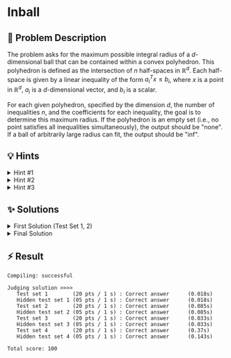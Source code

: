 # Inball

## 📝 Problem Description

The problem asks for the maximum possible integral radius of a $d$-dimensional ball that can be contained within a convex polyhedron. This polyhedron is defined as the intersection of $n$ half-spaces in $\mathbb{R}^d$. Each half-space is given by a linear inequality of the form $a_i^T x \leq b_i$, where $x$ is a point in $\mathbb{R}^d$, $a_i$ is a $d$-dimensional vector, and $b_i$ is a scalar.

For each given polyhedron, specified by the dimension $d$, the number of inequalities $n$, and the coefficients for each inequality, the goal is to determine this maximum radius. If the polyhedron is an empty set (i.e., no point satisfies all inequalities simultaneously), the output should be "none". If a ball of arbitrarily large radius can fit, the output should be "inf".

## 💡 Hints

<details>
<summary>Hint #1</summary>
The problem requires you to maximize a certain value—the radius—while satisfying a given set of linear inequalities. This structure is characteristic of a specific class of optimization problems. Which mathematical framework is designed to solve such problems?
</details>
<details>
<summary>Hint #2</summary>
Let's model the problem more formally. The center of the ball can be represented by a vector of variables $x = (x_1, \dots, x_d)$, and its radius by another variable $r$. For the ball to be contained within the region defined by an inequality $a_i^T x \le b_i$, its center $x$ must be at a sufficient distance from the boundary hyperplane $a_i^T y = b_i$. How can you express the geometric condition "the distance from point $x$ to the hyperplane $a_i^T y = b_i$ is at least $r$" as a mathematical inequality?
</details>
<details>
<summary>Hint #3</summary>
The perpendicular distance from a point $x_0$ to a hyperplane defined by $a^T x = b$ is given by the formula $\frac{|a^T x_0 - b|}{\|a\|_2}$. For our ball to be inside the polyhedron, its center $x$ must satisfy $a_i^T x \le b_i$ for all $i$. The condition that the ball does not cross the hyperplane boundary translates to requiring the distance from its center $x$ to each hyperplane $a_i^T y = b_i$ to be at least $r$.

This gives us the set of constraints:
$$ \frac{b_i - a_i^T x}{\|a_i\|_2} \ge r \quad \text{for all } i = 1, \dots, n $$
This can be rearranged into a linear inequality:
$$ a_i^T x + r \cdot \|a_i\|_2 \le b_i $$
With the objective to maximize $r$, this forms a complete **Linear Program (LP)**.
</details>

## ✨ Solutions

<details>
<summary>First Solution (Test Set 1, 2)</summary>

### Approach: Linear Programming with Normalization

This problem can be elegantly modeled as a **Linear Program (LP)**. We are trying to maximize a value, the radius $r$, subject to a set of linear constraints that define the "cave".

Let the center of the $d$-dimensional ball be the vector $x = (x_1, \dots, x_d)$ and its radius be $r$. The cave is defined by $n$ inequalities $a_i^T x \le b_i$.

#### Geometric Intuition
The expression $a_i^T x$ is the scalar projection of vector $x$ onto vector $a_i$, scaled by the length of $a_i$. If we normalize $a_i$ to have a unit norm (i.e., $\|a_i\|_2 = 1$), then $a_i^T x$ gives the signed distance of the point $x$ from a hyperplane passing through the origin with normal vector $a_i$. The term $b_i$ effectively shifts this hyperplane. The distance from a point $x$ to the hyperplane $a_i^T y = b_i$ is $\frac{b_i - a_i^T x}{\|a_i\|_2}$.

For a ball of radius $r$ centered at $x$ to be fully contained within the cave, it must not cross any of the boundary hyperplanes. This means the distance from its center $x$ to every hyperplane must be at least $r$. This gives us the following condition for each constraint $i$:
$$ \frac{b_i - a_i^T x}{\|a_i\|_2} \geq r $$
Rearranging this, we get:
$$ a_i^T x + r \cdot \|a_i\|_2 \le b_i $$

#### LP Formulation
A straightforward way to implement this is to first normalize each constraint. Let $a'_i = \frac{a_i}{\|a_i\|_2}$ and $b'_i = \frac{b_i}{\|a_i\|_2}$. The constraint then simplifies to:
$$ (a'_i)^T x + r \le b'_i $$
This is a linear inequality in terms of the variables $x_1, \dots, x_d$ and $r$.

Our complete LP is:
- **Variables:** $x_1, \dots, x_d, r$
- **Objective:** Maximize $r$
- **Constraints:**
    1. $(a'_i)^T x + r \le b'_i$ for all $i = 1, \dots, n$
    2. $r \ge 0$ (a radius cannot be negative)

#### Implementation
We use the CGAL library to solve this LP. The process is as follows:
1. Read the input values $n$, $d$, and the coefficients for each inequality.
2. For each inequality $i$, calculate the norm $\|a_i\|_2$. The problem statement guarantees this norm is an integer, which simplifies computation and avoids floating-point precision issues.
3. **Normalize** each constraint by dividing all its coefficients, including $b_i$, by its norm $\|a_i\|_2$.
4. Construct the LP using CGAL. We have $d+1$ variables (for $x_1, \dots, x_d$ and $r$). The variable with index $d$ will represent $r$.
5. For each normalized constraint $i$, set the coefficients for the variables $x_1, \dots, x_d$ and set the coefficient for $r$ to 1.
6. Set a lower bound of 0 for $r$.
7. Set the objective function to maximize $r$. Since CGAL's solver minimizes by default, we achieve this by setting the objective to minimize $-r$.
8. Solve the LP and interpret the results. An infeasible solution means the cave is empty ("none"), an unbounded solution means an infinitely large ball fits ("inf"), and an optimal solution gives the maximum radius.

This approach is correct but involves many divisions on `CGAL::Gmpq` rational numbers during the normalization step, which can be computationally expensive and leads to a "Time Limit Exceeded" verdict on larger test sets.

```cpp
#include <iostream>
#include <vector>
#include <cmath>

#include <CGAL/QP_models.h>
#include <CGAL/QP_functions.h>
#include <CGAL/Gmpq.h>

// We use Gmpq for exact rational arithmetic
typedef CGAL::Gmpq IT;
typedef CGAL::Gmpq ET;

typedef CGAL::Quadratic_program<IT> Program;
typedef CGAL::Quadratic_program_solution<ET> Solution;

int main() {
  std::ios_base::sync_with_stdio(false);
  
  while(true) {
    int n;
    std::cin >> n;
    if (n == 0) break;
    int d;
    std::cin >> d;
    
    std::vector<std::vector<IT>> A(n, std::vector<IT>(d));
    std::vector<IT> norms(n);
    std::vector<IT> b(n);
    for (int i = 0; i < n; ++i) {
      double norm_sq = 0;
      for (int j = 0; j < d; ++j) {
        long val;
        std::cin >> val;
        A[i][j] = val;
        norm_sq += val * val;
      }
      
      // The problem guarantees the norm is an integer, so sqrt is safe.
      norms[i] = std::sqrt(norm_sq);
      
      long b_val;
      std::cin >> b_val;
      b[i] = b_val;
    }
    
    // Explicitly normalize all constraints
    for (int i = 0; i < n; ++i) {
      for (int j = 0; j < d; ++j) {
        A[i][j] /= norms[i];
      }
      b[i] /= norms[i];
    }
    
    // Construct the Linear Program
    const int r_idx = d; // Use variable 'd' to represent the radius r
    
    Program lp(CGAL::SMALLER, false, 0, false, 0);
    
    // Set up constraints: a'_i^T * x + r <= b'_i
    for (int i = 0; i < n; ++i) {
      for (int j = 0; j < d; ++j) {
        lp.set_a(j, i, A[i][j]);
      }
      lp.set_a(r_idx, i, 1);
      lp.set_b(i, b[i]);
    }
    
    // Constraint: r >= 0
    lp.set_l(r_idx, true, 0);
    
    // Objective: maximize r (which is equivalent to minimizing -r)
    lp.set_c(r_idx, -1);
    
    Solution s = CGAL::solve_linear_program(lp, ET());
    
    if (s.is_infeasible()) {
      std::cout << "none" << std::endl;
    } else if (s.is_unbounded()) {
      std::cout << "inf" << std::endl;
    } else {
      // We minimized -r, so the optimal radius is -s.objective_value()
      std::cout << (long) floor(CGAL::to_double(-s.objective_value())) << std::endl;
    }
  }
}
```
</details>

<details>
<summary>Final Solution</summary>

### Approach: Optimized Linear Programming without Explicit Normalization

The previous solution is functionally correct but suffers from performance issues due to the explicit normalization step, which involves a large number of divisions with exact rational numbers. We can significantly optimize the process by reformulating the constraints to avoid these divisions.

#### Algebraic Optimization
Recall the fundamental constraint derived from the distance formula for each hyperplane $i$:
$$ \frac{b_i - a_i^T x}{\|a_i\|_2} \ge r $$
Instead of dividing the left side by the norm $\|a_i\|_2$, we can multiply both sides by it. Since the norm is always non-negative, this does not change the direction of the inequality:
$$ b_i - a_i^T x \ge r \cdot \|a_i\|_2 $$
Rearranging this gives us a new, equivalent linear constraint:
$$ a_i^T x + \|a_i\|_2 \cdot r \le b_i $$

This formulation is algebraically equivalent to the normalized version but computationally superior. It avoids the loop of $n \times d$ divisions, replacing them with a single multiplication by the norm in each constraint setup. Since the norms $\|a_i\|_2$ are integers (as per the problem statement), all coefficients in the LP will be integers, which is much more efficient for the solver.

#### Optimized LP Formulation
- **Variables:** $x_1, \dots, x_d, r$
- **Objective:** Maximize $r$
- **Constraints:**
    1. $a_i^T x + \|a_i\|_2 \cdot r \le b_i$ for all $i = 1, \dots, n$
    2. $r \ge 0$

#### Implementation
The implementation is almost identical to the first solution, with one key change.
1. Read the input and calculate the integer norms $\|a_i\|_2$ as before.
2. **Do not** perform the explicit normalization loop. Use the input coefficients $a_{ij}$ and $b_i$ directly.
3. When setting up the LP constraints in CGAL, for each inequality $i$, set the coefficient of the radius variable $r$ to be $\|a_i\|_2$ instead of 1.
    - `lp.set_a(r_idx, i, norms[i]);`
This single change implements the optimized constraint and leads to a much faster solution that passes all test sets.

```cpp
#include <iostream>
#include <vector>
#include <cmath>

#include <CGAL/QP_models.h>
#include <CGAL/QP_functions.h>
#include <CGAL/Gmpq.h>

// We use Gmpq for exact rational arithmetic
typedef CGAL::Gmpq IT;
typedef CGAL::Gmpq ET;

typedef CGAL::Quadratic_program<IT> Program;
typedef CGAL::Quadratic_program_solution<ET> Solution;

int main() {
  std::ios_base::sync_with_stdio(false);
  
  while(true) {
    int n;
    std::cin >> n;
    if (n == 0) break;
    int d;
    std::cin >> d;
    
    // We use long to read input to avoid overflow before converting to IT
    std::vector<std::vector<long>> A_long(n, std::vector<long>(d));
    std::vector<IT> norms(n);
    std::vector<long> b_long(n);
    
    for (int i = 0; i < n; ++i) {
      double norm_sq = 0;
      for (int j = 0; j < d; ++j) {
        std::cin >> A_long[i][j];
        norm_sq += A_long[i][j] * A_long[i][j];
      }
      std::cin >> b_long[i];
    
      // The problem guarantees the norm is an integer, so sqrt is safe.
      norms[i] = std::sqrt(norm_sq);
    }
    
    // Construct the Linear Program
    const int r_idx = d; // Use variable 'd' to represent the radius r
    
    Program lp(CGAL::SMALLER, false, 0, false, 0);
    
    // Set up constraints: a_i^T * x + ||a_i|| * r <= b_i
    for (int i = 0; i < n; ++i) {
      for (int j = 0; j < d; ++j) {
        lp.set_a(j, i, A_long[i][j]);
      }
      // This is the key optimization: use the norm as the coefficient for r
      lp.set_a(r_idx, i, norms[i]); 
      lp.set_b(i, b_long[i]);
    }
    
    // Constraint: r >= 0
    lp.set_l(r_idx, true, 0);
    
    // Objective: maximize r (which is equivalent to minimizing -r)
    lp.set_c(r_idx, -1);
    
    Solution s = CGAL::solve_linear_program(lp, ET());
    
    if (s.is_infeasible()) {
      std::cout << "none" << std::endl;
    } else if (s.is_unbounded()) {
      std::cout << "inf" << std::endl;
    } else {
      // We minimized -r, so the optimal radius is -s.objective_value()
      std::cout << (long) floor(CGAL::to_double(-s.objective_value())) << std::endl;
    }
  }
}
```
</details>

## ⚡ Result

```plaintext
Compiling: successful

Judging solution >>>>
   Test set 1        (20 pts / 1 s) : Correct answer      (0.018s)
   Hidden test set 1 (05 pts / 1 s) : Correct answer      (0.018s)
   Test set 2        (20 pts / 1 s) : Correct answer      (0.085s)
   Hidden test set 2 (05 pts / 1 s) : Correct answer      (0.085s)
   Test set 3        (20 pts / 1 s) : Correct answer      (0.033s)
   Hidden test set 3 (05 pts / 1 s) : Correct answer      (0.033s)
   Test set 4        (20 pts / 1 s) : Correct answer      (0.37s)
   Hidden test set 4 (05 pts / 1 s) : Correct answer      (0.143s)

Total score: 100
```